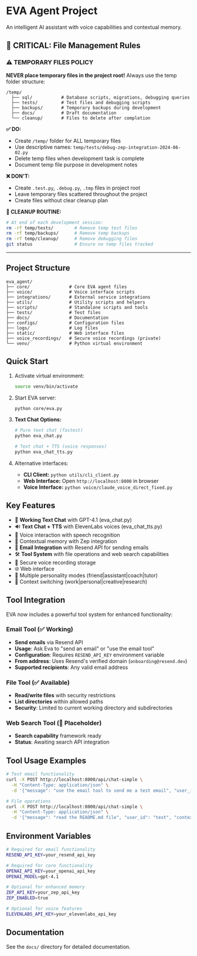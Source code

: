 # EVA Agent Project

An intelligent AI assistant with voice capabilities and contextual memory.

## 📁 **CRITICAL: File Management Rules**

### ⚠️ TEMPORARY FILES POLICY
**NEVER place temporary files in the project root!** Always use the temp folder structure:

```
/temp/
  ├── sql/           # Database scripts, migrations, debugging queries
  ├── tests/         # Test files and debugging scripts  
  ├── backups/       # Temporary backups during development
  ├── docs/          # Draft documentation
  └── cleanup/       # Files to delete after completion
```

**✅ DO:**
- Create `/temp/` folder for ALL temporary files
- Use descriptive names: `temp/tests/debug-zep-integration-2024-06-02.py`
- Delete temp files when development task is complete
- Document temp file purpose in development notes

**❌ DON'T:**
- Create `.test.py`, `.debug.py`, `.tmp` files in project root
- Leave temporary files scattered throughout the project
- Create files without clear cleanup plan

**🧹 CLEANUP ROUTINE:**
```bash
# At end of each development session:
rm -rf temp/tests/        # Remove temp test files
rm -rf temp/backups/      # Remove temp backups
rm -rf temp/cleanup/      # Remove debugging files
git status                # Ensure no temp files tracked
```

---

## Project Structure

```
eva_agent/
├── core/               # Core EVA agent files
├── voice/              # Voice interface scripts  
├── integrations/       # External service integrations
├── utils/              # Utility scripts and helpers
├── scripts/            # Standalone scripts and tools
├── tests/              # Test files
├── docs/               # Documentation
├── configs/            # Configuration files
├── logs/               # Log files
├── static/             # Web interface files
├── voice_recordings/   # Secure voice recordings (private)
└── venv/               # Python virtual environment
```

## Quick Start

1. Activate virtual environment:
   ```bash
   source venv/bin/activate
   ```

2. Start EVA server:
   ```bash
   python core/eva.py
   ```

3. **Text Chat Options:**
   ```bash
   # Pure text chat (fastest)
   python eva_chat.py
   
   # Text chat + TTS (voice responses)
   python eva_chat_tts.py
   ```

4. Alternative interfaces:
   - **CLI Client:** `python utils/cli_client.py`
   - **Web Interface:** Open `http://localhost:8000` in browser
   - **Voice Interface:** `python voice/claude_voice_direct_fixed.py`

## Key Features

- 💬 **Working Text Chat** with GPT-4.1 (eva_chat.py)
- 🔊 **Text Chat + TTS** with ElevenLabs voices (eva_chat_tts.py) 
- 🎤 Voice interaction with speech recognition
- 🧠 Contextual memory with Zep integration
- 📧 **Email Integration** with Resend API for sending emails
- 🛠️ **Tool System** with file operations and web search capabilities
- 🔐 Secure voice recording storage
- 🌐 Web interface
- 🤖 Multiple personality modes (friend|assistant|coach|tutor)
- 🎯 Context switching (work|personal|creative|research)

## Tool Integration

EVA now includes a powerful tool system for enhanced functionality:

### Email Tool (✅ Working)
- **Send emails** via Resend API
- **Usage**: Ask Eva to "send an email" or "use the email tool"
- **Configuration**: Requires `RESEND_API_KEY` environment variable
- **From address**: Uses Resend's verified domain (`onboarding@resend.dev`)
- **Supported recipients**: Any valid email address

### File Tool (✅ Available)
- **Read/write files** with security restrictions
- **List directories** within allowed paths
- **Security**: Limited to current working directory and subdirectories

### Web Search Tool (🔄 Placeholder)
- **Search capability** framework ready
- **Status**: Awaiting search API integration

## Tool Usage Examples

```bash
# Test email functionality
curl -X POST http://localhost:8000/api/chat-simple \
  -H "Content-Type: application/json" \
  -d '{"message": "use the email tool to send me a test email", "user_id": "test", "context": "general", "mode": "friend"}'

# File operations
curl -X POST http://localhost:8000/api/chat-simple \
  -H "Content-Type: application/json" \
  -d '{"message": "read the README.md file", "user_id": "test", "context": "general", "mode": "assistant"}'
```

## Environment Variables

```bash
# Required for email functionality
RESEND_API_KEY=your_resend_api_key

# Required for core functionality  
OPENAI_API_KEY=your_openai_api_key
OPENAI_MODEL=gpt-4.1

# Optional for enhanced memory
ZEP_API_KEY=your_zep_api_key
ZEP_ENABLED=true

# Optional for voice features
ELEVENLABS_API_KEY=your_elevenlabs_api_key
```

## Documentation

See the `docs/` directory for detailed documentation.
